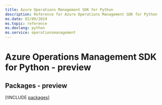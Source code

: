 ```yaml
---
title: Azure Operations Management SDK for Python
description: Reference for Azure Operations Management SDK for Python
ms.date: 02/09/2024
ms.topic: reference
ms.devlang: python
ms.service: operationsmanagement
---
```

# Azure Operations Management SDK for Python - preview
## Packages - preview
[!INCLUDE [packages](operations-management-index.md)]